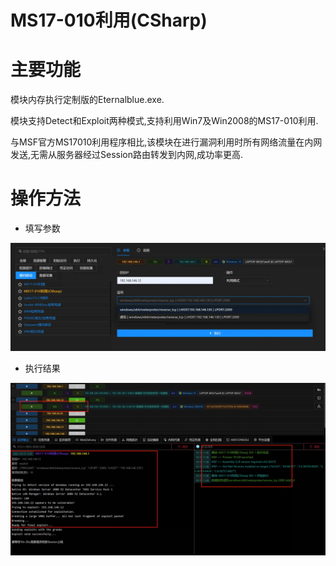 # MS17-010利用(CSharp)

# 主要功能
模块内存执行定制版的Eternalblue.exe.

模块支持Detect和Exploit两种模式,支持利用Win7及Win2008的MS17-010利用.

与MSF官方MS17010利用程序相比,该模块在进行漏洞利用时所有网络流量在内网发送,无需从服务器经过Session路由转发到内网,成功率更高.

# 操作方法
+ 填写参数

![1634268295312-0a798c41-bd1e-475e-8ebf-1c50c9114174.webp](./img/YoGaoyhnirL7zR7N/1634268295312-0a798c41-bd1e-475e-8ebf-1c50c9114174-533450.webp)

+ 执行结果

![1634268664985-2fb82a6e-de16-40b3-9ca5-67c6e90c021e.webp](./img/YoGaoyhnirL7zR7N/1634268664985-2fb82a6e-de16-40b3-9ca5-67c6e90c021e-652227.webp)





